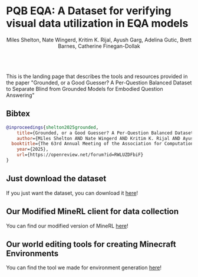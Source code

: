 # PQB EQA: A Dataset for verifying visual data utilization in EQA models

<p align="center">
Miles Shelton, Nate Wingerd, Kritim K. Rijal, Ayush Garg,
Adelina Gutic, Brett Barnes, Catherine Finegan-Dollak
</p>

<br><br><br>
This is the landing page that describes the tools and resources provided in the paper "Grounded, or a Good Guesser? A Per-Question Balanced Dataset to Separate Blind from Grounded Models for Embodied Question Answering"


## Bibtex
```bibtex
@inproceedings{shelton2025grounded,
    title={Grounded, or a Good Guesser? A Per-Question Balanced Dataset to Separate Blind from Grounded Models for Embodied Question Answering},
    author={Miles Shelton AND Nate Wingerd AND Kritim K. Rijal AND Ayush Garg AND Adelina Gutic AND Brett Barnes AND Catherine Finegan-Dollak},
  booktitle={The 63rd Annual Meeting of the Association for Computational Linguistics},
    year={2025},
    url={https://openreview.net/forum?id=RWLUZDFbiF}
}
```

## Just download the dataset

If you just want the dataset, you can download it [here](https://doi.org/10.5281/zenodo.16112260)!

## Our Modified MineRL client for data collection

You can find our modified version of MineRL [here](https://github.com/finegan-dollak/mineRL-pqb-eqa)!

## Our world editing tools for creating Minecraft Environments

You can find the tool we made for environment generation [here](https://github.com/MilesShelton/pqb_eqa)!